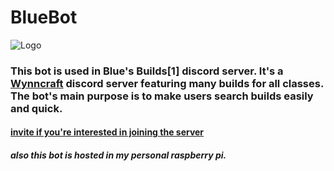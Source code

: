 # BlueBot

![Logo](https://cdn.discordapp.com/attachments/850478394382614549/978063030682255382/wynnbuilder_logo_blue.png)

### This bot is used in Blue's Builds[1] discord server. It's a [Wynncraft](https://wynncraft.com) discord server featuring many builds for all classes. The bot's main purpose is to make users search builds easily and quick.


#### [invite if you're interested in joining the server](https://discord.gg/pBmcXY8H9U)






##### also this bot is hosted in my personal raspberry pi.
